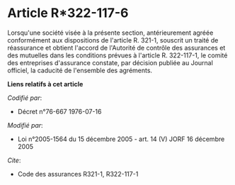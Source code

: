 # Article R*322-117-6

Lorsqu'une société visée à la présente section, antérieurement agréée conformément aux dispositions de l'article R. 321-1,
souscrit un traité de réassurance et obtient l'accord de l'Autorité de contrôle des assurances et des mutuelles dans les
conditions prévues à l'article R. 322-117-1, le comité des entreprises d'assurance constate, par décision publiée au Journal
officiel, la caducité de l'ensemble des agréments.

**Liens relatifs à cet article**

_Codifié par_:

  - Décret n°76-667 1976-07-16

_Modifié par_:

  - Loi n°2005-1564 du 15 décembre 2005 - art. 14 (V) JORF 16 décembre 2005

_Cite_:

  - Code des assurances R321-1, R322-117-1
